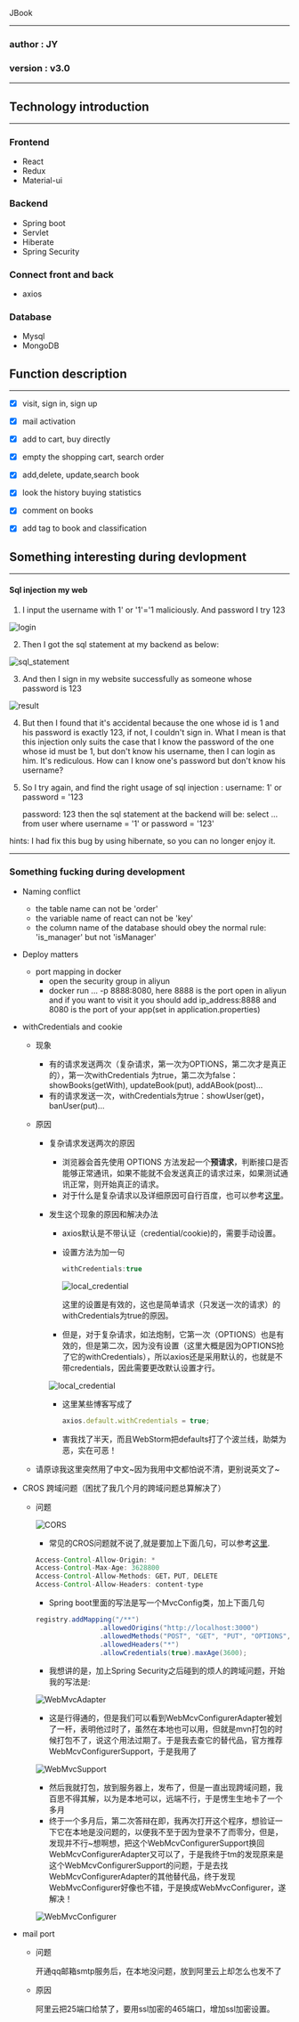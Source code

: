 JBook

---

### author : JY

### version : v3.0

---



## Technology introduction

---

### Frontend

* React
* Redux
* Material-ui

### Backend

* Spring boot
* Servlet
* Hiberate
* Spring Security

### Connect front and back

* axios

### Database

* Mysql
* MongoDB



## Function description

---

- [x] visit, sign in, sign up
- [x] mail activation
- [x] add to cart, buy directly
- [x] empty the shopping cart, search order
- [x] add,delete, update,search book
- [x] look the history buying statistics
- [x] comment on books
- [x] add tag to book and classification



## Something interesting during devlopment

---

#### Sql injection my web

1. I input the username with 1' or '1'='1 maliciously. And password I try 123

![login](Share/sql_injection/login.png)

2. Then I got the sql statement at my backend as below:

![sql_statement](Share/sql_injection/sql_statement.png)

3. And then I sign in my website successfully as someone whose password is 123

![result](Share/sql_injection/result.png)

4. But then I found that it's accidental because the one whose id is 1 and his password is exactly 123, if not, I couldn't sign in. What I mean is that this injection only suits the case that I know the password of the one whose id must be  1, but don't know his username, then I can login as him. It's rediculous. How can I know one's password but don't know his username?

5. So I try again, and find the right usage of sql injection :
   username: 1' or password = '123

   password: 123
   then the sql statement at the backend will be:
   select ... from user where username = '1' or password = '123'

hints: I had fix this bug by using hibernate, so you can no longer enjoy it.

---

### Something fucking during development

* Naming conflict
  * the table name can not be 'order'
  * the variable name of react can not be 'key'
  * the column name of the database should obey the normal rule: 'is_manager' but not 'isManager'

* Deploy matters
  * port mapping in docker
    * open the security group in aliyun
    * docker run ... -p 8888:8080, here 8888 is the port open in aliyun and if you want to visit it you should add ip_address:8888 and 8080 is the port of your app(set in application.properties)

* withCredentials and cookie

  * 现象

    * 有的请求发送两次（复杂请求，第一次为OPTIONS，第二次才是真正的），第一次withCredentials 为true，第二次为false：showBooks(getWith), updateBook(put), addABook(post)...
    * 有的请求发送一次，withCredentials为true：showUser(get)，banUser(put)...

  * 原因

    * 复杂请求发送两次的原因

      * 浏览器会首先使用 OPTIONS 方法发起一个**预请求**，判断接口是否能够正常通讯，如果不能就不会发送真正的请求过来，如果测试通讯正常，则开始真正的请求。
      * 对于什么是复杂请求以及详细原因可自行百度，也可以参考[这里](<https://blog.csdn.net/seanxwq/article/details/83027263>)。

    * 发生这个现象的原因和解决办法

      * axios默认是不带认证（credential/cookie)的，需要手动设置。

      * 设置方法为加一句

        ~~~js
        withCredentials:true
        ~~~

        ![local_credential](Share/annoying_bug/local_credentials.png)

        这里的设置是有效的，这也是简单请求（只发送一次的请求）的withCredentials为true的原因。

      * 但是，对于复杂请求，如法炮制，它第一次（OPTIONS）也是有效的，但是第二次，因为没有设置（这里大概是因为OPTIONS抢了它的withCredentials），所以axios还是采用默认的，也就是不带credentials，因此需要更改默认设置才行。

      ![local_credential](Share/annoying_bug/global_credentials.png)

      * 这里某些博客写成了

        ~~~js
        axios.default.withCredentials = true;
        ~~~

      * 害我找了半天，而且WebStorm把defaults打了个波兰线，助桀为恶，实在可恶！

  * 请原谅我这里突然用了中文~因为我用中文都怕说不清，更别说英文了~

* CROS 跨域问题（困扰了我几个月的跨域问题总算解决了）

  * 问题

    ![CORS](Share/annoying_bug/CORS.png)

    * 常见的CROS问题就不说了,就是要加上下面几句，可以参考[这里](<https://www.open-open.com/lib/view/open1463878352785.html>).

    ~~~java
    Access-Control-Allow-Origin: *  
    Access-Control-Max-Age: 3628800
    Access-Control-Allow-Methods: GET，PUT, DELETE
    Access-Control-Allow-Headers: content-type
    ~~~

    * Spring boot里面的写法是写一个MvcConfig类，加上下面几句

    ~~~java
    registry.addMapping("/**")
                    .allowedOrigins("http://localhost:3000")
                    .allowedMethods("POST", "GET", "PUT", "OPTIONS", "DELETE")
                    .allowedHeaders("*")
                    .allowCredentials(true).maxAge(3600);
    ~~~

    * 我想讲的是，加上Spring Security之后碰到的烦人的跨域问题，开始我的写法是:

    ![WebMvcAdapter](Share/annoying_bug/WebMvcAdapter.png)

    * 这是行得通的，但是我们可以看到WebMcvConfigurerAdapter被划了一杆，表明他过时了，虽然在本地也可以用，但就是mvn打包的时候打包不了，说这个用法过期了。于是我去查它的替代品，官方推荐WebMcvConfigurerSupport，于是我用了

    ![WebMvcSupport](Share/annoying_bug/WebMvcSupport.png)

    * 然后我就打包，放到服务器上，发布了，但是一直出现跨域问题，我百思不得其解，以为是本地可以，远端不行，于是愣生生地卡了一个多月
    * 终于一个多月后，第二次答辩在即，我再次打开这个程序，想验证一下它在本地是没问题的，以便我不至于因为登录不了而零分，但是，发现并不行~想啊想，把这个WebMcvConfigurerSupport换回WebMcvConfigurerAdapter又可以了，于是我终于tm的发现原来是这个WebMcvConfigurerSupport的问题，于是去找WebMcvConfigurerAdapter的其他替代品，终于发现WebMvcConfigurer好像也不错，于是换成WebMvcConfigurer，遂解决！

    ![WebMvcConfigurer](Share/annoying_bug/WebMvcConfigurer.png)

* mail port

  * 问题

    开通qq邮箱smtp服务后，在本地没问题，放到阿里云上却怎么也发不了

  * 原因

    阿里云把25端口给禁了，要用ssl加密的465端口，增加ssl加密设置。